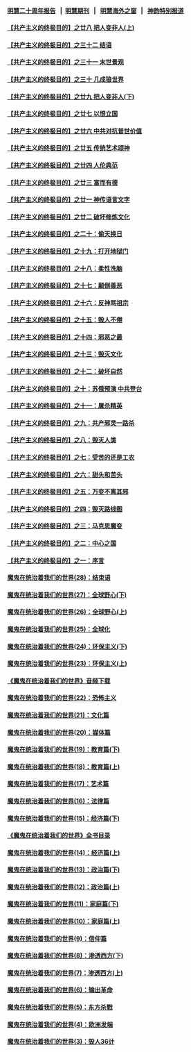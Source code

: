 #### [明慧二十周年报告](https://github.com/gfw-breaker/mh-reports/blob/master/README.md?t=07160135) &nbsp;&nbsp;|&nbsp;&nbsp;[明慧期刊](https://github.com/gfw-breaker/mh-qikan) &nbsp;&nbsp;|&nbsp;&nbsp; [明慧海外之窗](https://github.com/gfw-breaker/mh-news/blob/master/README.md?t=07160135) &nbsp;&nbsp;|&nbsp;&nbsp; [神韵特别报道](https://github.com/gfw-breaker/mh-news/blob/master/shenyun.md?t=07160135) 

#### [【共产主义的终极目的】之廿八 把人变非人(上)](../pages/nsc422/n11340492.md?t=07160135) 

#### [【共产主义的终极目的】之三十二 结语](../pages/nsc422/n11360535.md?t=07160135) 

#### [【共产主义的终极目的】之三十一 末世景观](../pages/nsc422/n11351129.md?t=07160135) 

#### [【共产主义的终极目的】之三十 几成狼世界](../pages/nsc422/n11348280.md?t=07160135) 

#### [【共产主义的终极目的】之廿九 把人变非人(下)](../pages/nsc422/n11344140.md?t=07160135) 

#### [【共产主义的终极目的】之廿七 以恨立国](../pages/nsc422/n11336944.md?t=07160135) 

#### [【共产主义的终极目的】之廿六 中共对抗普世价值](../pages/nsc422/n11324785.md?t=07160135) 

#### [【共产主义的终极目的】之廿五 传统艺术颂神](../pages/nsc422/n11296396.md?t=07160135) 

#### [【共产主义的终极目的】之廿四 人伦典范](../pages/nsc422/n11296397.md?t=07160135) 

#### [【共产主义的终极目的】之廿三 富而有德](../pages/nsc422/n11283598.md?t=07160135) 

#### [【共产主义的终极目的】之廿一 神传语言文字](../pages/nsc422/n11263265.md?t=07160135) 

#### [【共产主义的终极目的】之廿二 破坏修炼文化](../pages/nsc422/n11245728.md?t=07160135) 

#### [【共产主义的终极目的】之二十：偷天换日](../pages/nsc422/n11238846.md?t=07160135) 

#### [【共产主义的终极目的】之十九：打开地狱门](../pages/nsc422/n11206376.md?t=07160135) 

#### [【共产主义的终极目的】之十八：柔性洗脑](../pages/nsc422/n11199994.md?t=07160135) 

#### [【共产主义的终极目的】之十七：颠倒善恶](../pages/nsc422/n11179782.md?t=07160135) 

#### [【共产主义的终极目的】之十六：反神骂祖宗](../pages/nsc422/n11166798.md?t=07160135) 

#### [【共产主义的终极目的】之十五：毁人不倦](../pages/nsc422/n11166792.md?t=07160135) 

#### [【共产主义的终极目的】之十四：邪恶之最](../pages/nsc422/n11150249.md?t=07160135) 

#### [【共产主义的终极目的】之十三：毁灭文化](../pages/nsc422/n11135227.md?t=07160135) 

#### [【共产主义的终极目的】之十二：破坏自然](../pages/nsc422/n11135214.md?t=07160135) 

#### [【共产主义的终极目的】之十：苏俄预演 中共登台](../pages/nsc422/n11118424.md?t=07160135) 

#### [【共产主义的终极目的】之十一：屠杀精英](../pages/nsc422/n11118442.md?t=07160135) 

#### [【共产主义的终极目的】之九：共产邪灵一路杀](../pages/nsc422/n11114139.md?t=07160135) 

#### [【共产主义的终极目的】之八：毁灭人类](../pages/nsc422/n11108503.md?t=07160135) 

#### [【共产主义的终极目的】之七：受苦的还是工农](../pages/nsc422/n11101809.md?t=07160135) 

#### [【共产主义的终极目的】之六：甜头和苦头](../pages/nsc422/n11096971.md?t=07160135) 

#### [【共产主义的终极目的】之五：万变不离其邪](../pages/nsc422/n11091285.md?t=07160135) 

#### [【共产主义的终极目的】之四：毁灭路线图](../pages/nsc422/n11086284.md?t=07160135) 

#### [【共产主义的终极目的】之三：马克思魔变](../pages/nsc422/n11061941.md?t=07160135) 

#### [【共产主义的终极目的】之二：中心之国](../pages/nsc422/n11047728.md?t=07160135) 

#### [【共产主义的终极目的】之一：序言](../pages/nsc422/n11086077.md?t=07160135) 

#### [魔鬼在统治着我们的世界(28)：结束语](../pages/nsc422/n10936246.md?t=07160135) 

#### [魔鬼在统治着我们的世界(27)：全球野心(下)](../pages/nsc422/n10928319.md?t=07160135) 

#### [魔鬼在统治着我们的世界(26)：全球野心(上)](../pages/nsc422/n10900318.md?t=07160135) 

#### [魔鬼在统治着我们的世界(25)：全球化](../pages/nsc422/n10788205.md?t=07160135) 

#### [魔鬼在统治着我们的世界(24)：环保主义(下)](../pages/nsc422/n10695307.md?t=07160135) 

#### [魔鬼在统治着我们的世界(23)：环保主义(上)](../pages/nsc422/n10688613.md?t=07160135) 

#### [《魔鬼在统治着我们的世界》音频下载](../pages/nsc422/n10635553.md?t=07160135) 

#### [魔鬼在统治着我们的世界(22)：恐怖主义](../pages/nsc422/n10614727.md?t=07160135) 

#### [魔鬼在统治着我们的世界(21)：文化篇](../pages/nsc422/n10597706.md?t=07160135) 

#### [魔鬼在统治着我们的世界(20)：媒体篇](../pages/nsc422/n10586579.md?t=07160135) 

#### [魔鬼在统治着我们的世界(19)：教育篇(下)](../pages/nsc422/n10564808.md?t=07160135) 

#### [魔鬼在统治着我们的世界(18)：教育篇(上)](../pages/nsc422/n10526970.md?t=07160135) 

#### [魔鬼在统治着我们的世界(17)：艺术篇](../pages/nsc422/n10499093.md?t=07160135) 

#### [魔鬼在统治着我们的世界(16)：法律篇](../pages/nsc422/n10485969.md?t=07160135) 

#### [魔鬼在统治着我们的世界(15)：经济篇(下)](../pages/nsc422/n10469975.md?t=07160135) 

#### [《魔鬼在统治着我们的世界》全书目录](../pages/nsc422/n10464261.md?t=07160135) 

#### [魔鬼在统治着我们的世界(14)：经济篇(上)](../pages/nsc422/n10457370.md?t=07160135) 

#### [魔鬼在统治着我们的世界(13)：政治篇(下)](../pages/nsc422/n10448270.md?t=07160135) 

#### [魔鬼在统治着我们的世界(12)：政治篇(上)](../pages/nsc422/n10444576.md?t=07160135) 

#### [魔鬼在统治着我们的世界(11)：家庭篇(下)](../pages/nsc422/n10440961.md?t=07160135) 

#### [魔鬼在统治着我们的世界(10)：家庭篇(上)](../pages/nsc422/n10435448.md?t=07160135) 

#### [魔鬼在统治着我们的世界(9)：信仰篇](../pages/nsc422/n10432159.md?t=07160135) 

#### [魔鬼在统治着我们的世界(8)：渗透西方(下)](../pages/nsc422/n10429603.md?t=07160135) 

#### [魔鬼在统治着我们的世界(7)：渗透西方(上)](../pages/nsc422/n10426013.md?t=07160135) 

#### [魔鬼在统治着我们的世界(6)：输出革命](../pages/nsc422/n10421536.md?t=07160135) 

#### [魔鬼在统治着我们的世界(5)：东方杀戮](../pages/nsc422/n10417707.md?t=07160135) 

#### [魔鬼在统治着我们的世界(4)：欧洲发端](../pages/nsc422/n10414890.md?t=07160135) 

#### [魔鬼在统治着我们的世界(3)：毁人36计](../pages/nsc422/n10411583.md?t=07160135) 

